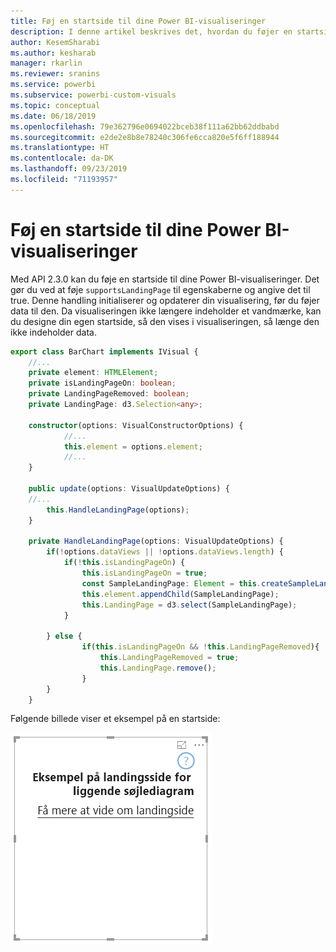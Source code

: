 ```yaml
---
title: Føj en startside til dine Power BI-visualiseringer
description: I denne artikel beskrives det, hvordan du føjer en startside til Power BI-visualiseringer.
author: KesemSharabi
ms.author: kesharab
manager: rkarlin
ms.reviewer: sranins
ms.service: powerbi
ms.subservice: powerbi-custom-visuals
ms.topic: conceptual
ms.date: 06/18/2019
ms.openlocfilehash: 79e362796e0694022bceb38f111a62bb62ddbabd
ms.sourcegitcommit: e2de2e8b8e78240c306fe6cca820e5f6ff188944
ms.translationtype: HT
ms.contentlocale: da-DK
ms.lasthandoff: 09/23/2019
ms.locfileid: "71193957"
---
```

# <a name="add-a-landing-page-to-your-power-bi-visuals"></a>Føj en startside til dine Power BI-visualiseringer

Med API 2.3.0 kan du føje en startside til dine Power BI-visualiseringer. Det gør du ved at føje `supportsLandingPage` til egenskaberne og angive det til true. Denne handling initialiserer og opdaterer din visualisering, før du føjer data til den. Da visualiseringen ikke længere indeholder et vandmærke, kan du designe din egen startside, så den vises i visualiseringen, så længe den ikke indeholder data.

```typescript
export class BarChart implements IVisual {
    //...
    private element: HTMLElement;
    private isLandingPageOn: boolean;
    private LandingPageRemoved: boolean;
    private LandingPage: d3.Selection<any>;

    constructor(options: VisualConstructorOptions) {
            //...
            this.element = options.element;
            //...
    }

    public update(options: VisualUpdateOptions) {
    //...
        this.HandleLandingPage(options);
    }

    private HandleLandingPage(options: VisualUpdateOptions) {
        if(!options.dataViews || !options.dataViews.length) {
            if(!this.isLandingPageOn) {
                this.isLandingPageOn = true;
                const SampleLandingPage: Element = this.createSampleLandingPage(); //create a landing page
                this.element.appendChild(SampleLandingPage);
                this.LandingPage = d3.select(SampleLandingPage);
            }

        } else {
                if(this.isLandingPageOn && !this.LandingPageRemoved){
                    this.LandingPageRemoved = true;
                    this.LandingPage.remove();
                }
        }
    }
```

Følgende billede viser et eksempel på en startside:

![skærmbillede af landingsside](./media/landing-page.png)
